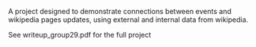 A project designed to demonstrate connections between events and wikipedia pages updates, using external and internal data from wikipedia.

See writeup_group29.pdf for the full project
